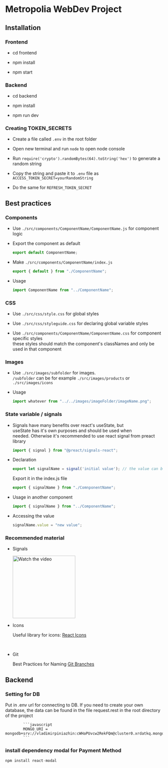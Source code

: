 # Metropolia WebDev Project

## Installation

### Frontend

- cd frontend

- npm install

- npm start

### Backend

- cd backend

- npm install

- npm run dev

### Creating TOKEN_SECRETS

- Create a file called `.env` in the root folder

- Open new terminal and run `node` to open node console

- Run `require('crypto').randomBytes(64).toString('hex')` to generate a random string

- Copy the string and paste it to `.env` file as `ACCESS_TOKEN_SECRET=yourRandomString`

- Do the same for `REFRESH_TOKEN_SECRET`

## Best practices

### Components

- Use `./src/components/ComponentName/ComponentName.js` for component logic

- Export the component as default

  ```javascript
  export default ComponentName;
  ```

- Make `./src/components/ComponentName/index.js`

  ```javascript
  export { default } from "./ComponentName";
  ```

- Usage

  ```javascript
  import ComponentName from "../ComponentName";
  ```

### CSS

- Use `./src/css/style.css` for global styles

- Use `./src/css/styleguide.css` for declaring global variable styles

- Use `./src/components/ComponentName/ComponentName.css` for component specific styles  
  these styles should match the component's classNames and only be used in that component

### Images

- Use `./src/images/subfolder` for images.  
  `/subfolder` can be for example `./src/images/products` or `./src/images/icons`

- Usage

  ```javascript
  import whatever from "../../images/imageFolder/imageName.png";
  ```

### State variable / signals

- Signals have many benefits over react's useState, but  
  useState has it's own purposes and should be used when  
  needed.
  Otherwise it's recommended to use react signal from preact library

  ```javascript
  import { signal } from "@preact/signals-react";
  ```

- Declaration

  ```javascript
  export let signalName = signal('initial value'); // the value can be anything (true, false, 1, "String", [], {})
  ```
  
  Export it in the index.js file
  
  ```javascript
  export { signalName } from "./ComnponentName";
  ```

- Usage in another component

  ```javascript
  import { signalName } from "../ComponentName";
  ```

- Accessing the value

  ```javascript
  signalName.value = "new value";
  ```

### Recommended material 
  - Signals  

    <a href="https://www.youtube.com/watch?v=SO8lBVWF2Y8&list=PLAF7qpb3JaOsnblzvagARCIoO5gplFyR3&index=11&t=690s&ab_channel=WebDevSimplified">
    <img src="https://i.ytimg.com/vi/SO8lBVWF2Y8/maxresdefault.jpg" alt="Watch the video" width="200"/>
    </a>  

    <br>
    
  -  Icons  

     Useful library for icons: [React Icons](https://react-icons.github.io/react-icons/)  

     <br>

  -  Git   

     Best Practices for Naming [Git Branches](https://tilburgsciencehub.com/building-blocks/collaborate-and-share-your-work/use-github/naming-git-branches/)


## Backend
### Setting for DB
  Put in .env url for connecting to DB. If you need to create your own database, the data can be found in the file request.rest in the root directory of the project

  
            ```javascript
            MONGO_URI = mongodb+srv://vladimirpiniazhin:cWHaPUvcw2RekFQm@cluster0.xrdatkq.mongodb.net/test
            ```

### install dependency modal for Payment Method
  ```javascript
  npm install react-modal
  ```